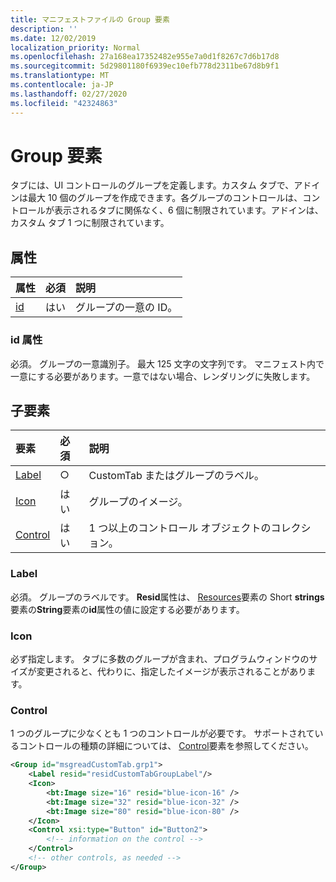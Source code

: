 ```yaml
---
title: マニフェストファイルの Group 要素
description: ''
ms.date: 12/02/2019
localization_priority: Normal
ms.openlocfilehash: 27a168ea17352482e955e7a0d1f8267c7d6b17d8
ms.sourcegitcommit: 5d29801180f6939ec10efb778d2311be67d8b9f1
ms.translationtype: MT
ms.contentlocale: ja-JP
ms.lasthandoff: 02/27/2020
ms.locfileid: "42324863"
---
```

# <a name="group-element"></a>Group 要素

タブには、UI コントロールのグループを定義します。カスタム タブで、アドインは最大 10 個のグループを作成できます。各グループのコントロールは、コントロールが表示されるタブに関係なく、6 個に制限されています。アドインは、カスタム タブ 1 つに制限されています。

## <a name="attributes"></a>属性

|  属性  |  必須  |  説明  |
|:-----|:-----|:-----|
|  [id](#id-attribute)  |  はい  | グループの一意の ID。|

### <a name="id-attribute"></a>id 属性

必須。 グループの一意識別子。 最大 125 文字の文字列です。 マニフェスト内で一意にする必要があります。一意ではない場合、レンダリングに失敗します。

## <a name="child-elements"></a>子要素
|  要素 |  必須  |  説明  |
|:-----|:-----|:-----|
|  [Label](#label)      | ○ |  CustomTab またはグループのラベル。  |
|  [Icon](icon.md)      | はい |  グループのイメージ。  |
|  [Control](#control)    | はい |  1 つ以上のコントロール オブジェクトのコレクション。  |

### <a name="label"></a>Label 

必須。 グループのラベルです。 **Resid**属性は、 [Resources](resources.md)要素の Short **strings**要素の**String**要素の**id**属性の値に設定する必要があります。

### <a name="icon"></a>Icon

必ず指定します。 タブに多数のグループが含まれ、プログラムウィンドウのサイズが変更されると、代わりに、指定したイメージが表示されることがあります。

### <a name="control"></a>Control
1 つのグループに少なくとも 1 つのコントロールが必要です。 サポートされているコントロールの種類の詳細については、 [Control](control.md)要素を参照してください。

```xml
<Group id="msgreadCustomTab.grp1">
    <Label resid="residCustomTabGroupLabel"/>
    <Icon>
        <bt:Image size="16" resid="blue-icon-16" />
        <bt:Image size="32" resid="blue-icon-32" />
        <bt:Image size="80" resid="blue-icon-80" />
    </Icon>
    <Control xsi:type="Button" id="Button2">
        <!-- information on the control -->
    </Control>
    <!-- other controls, as needed -->
</Group>
```

